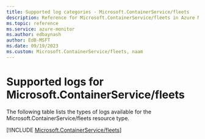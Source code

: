 ```yaml
---
title: Supported log categories - Microsoft.ContainerService/fleets
description: Reference for Microsoft.ContainerService/fleets in Azure Monitor Logs.
ms.topic: reference
ms.service: azure-monitor
ms.author: edbaynash
author: EdB-MSFT
ms.date: 09/19/2023
ms.custom: Microsoft.ContainerService/fleets, naam
---
```





# Supported logs for Microsoft.ContainerService/fleets  
The following table lists the types of logs available for the Microsoft.ContainerService/fleets resource type.
  
  
[!INCLUDE [Microsoft.ContainerService/fleets](./includes/Microsoft-ContainerService-fleets-logs-include.md)]
  
